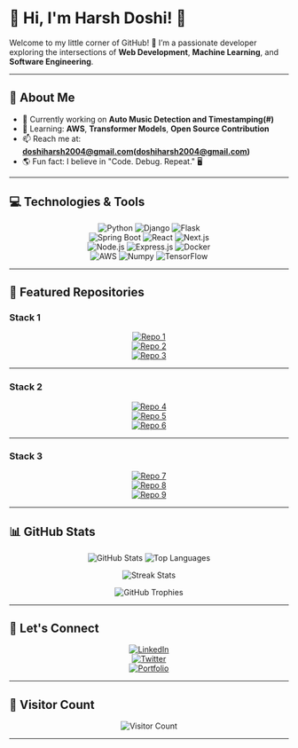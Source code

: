 # 🌟 Hi, I'm Harsh Doshi! 🌟  

Welcome to my little corner of GitHub! 🚀 I’m a passionate developer exploring the intersections of **Web Development**, **Machine Learning**, and **Software Engineering**.  

---

## 🚀 About Me  

- 🔭 Currently working on **Auto Music Detection and Timestamping(#)**  
- 🌱 Learning: **AWS**, **Transformer Models**, **Open Source Contribution**  
- 📫 Reach me at: **doshiharsh2004@gmail.com(doshiharsh2004@gmail.com)**  
- 🌎 Fun fact: I believe in "Code. Debug. Repeat." 🖥️  

---

## 💻 Technologies & Tools  

<div align="center">

![Python](https://img.shields.io/badge/-Python-3776AB?logo=python&logoColor=white&style=for-the-badge) ![Django](https://img.shields.io/badge/-Django-092E20?logo=django&logoColor=white&style=for-the-badge) ![Flask](https://img.shields.io/badge/-Flask-000000?logo=flask&logoColor=white&style=for-the-badge)  
![Spring Boot](https://img.shields.io/badge/-Spring%20Boot-6DB33F?logo=springboot&logoColor=white&style=for-the-badge) ![React](https://img.shields.io/badge/-React-61DAFB?logo=react&logoColor=black&style=for-the-badge) ![Next.js](https://img.shields.io/badge/-Next.js-000000?logo=next.js&logoColor=white&style=for-the-badge)  
![Node.js](https://img.shields.io/badge/-Node.js-339933?logo=nodedotjs&logoColor=white&style=for-the-badge) ![Express.js](https://img.shields.io/badge/-Express.js-000000?logo=express&logoColor=white&style=for-the-badge) ![Docker](https://img.shields.io/badge/-Docker-2496ED?logo=docker&logoColor=white&style=for-the-badge)  
![AWS](https://img.shields.io/badge/-AWS-232F3E?logo=amazonaws&logoColor=white&style=for-the-badge) ![Numpy](https://img.shields.io/badge/-NumPy-013243?logo=numpy&logoColor=white&style=for-the-badge) ![TensorFlow](https://img.shields.io/badge/-TensorFlow-FF6F00?logo=tensorflow&logoColor=white&style=for-the-badge)

</div>

---

## 🌌 Featured Repositories  

### Stack 1  
<div align="center">

[![Repo 1](https://github-readme-stats.vercel.app/api/pin/?username=your-username&repo=repo-1&theme=radical&hide_border=true)](https://github.com/your-username/repo-1)  
[![Repo 2](https://github-readme-stats.vercel.app/api/pin/?username=your-username&repo=repo-2&theme=radical&hide_border=true)](https://github.com/your-username/repo-2)  
[![Repo 3](https://github-readme-stats.vercel.app/api/pin/?username=your-username&repo=repo-3&theme=radical&hide_border=true)](https://github.com/your-username/repo-3)

</div>  

---

### Stack 2  
<div align="center">

[![Repo 4](https://github-readme-stats.vercel.app/api/pin/?username=your-username&repo=repo-4&theme=radical&hide_border=true)](https://github.com/your-username/repo-4)  
[![Repo 5](https://github-readme-stats.vercel.app/api/pin/?username=your-username&repo=repo-5&theme=radical&hide_border=true)](https://github.com/your-username/repo-5)  
[![Repo 6](https://github-readme-stats.vercel.app/api/pin/?username=your-username&repo=repo-6&theme=radical&hide_border=true)](https://github.com/your-username/repo-6)

</div>  

---

### Stack 3  
<div align="center">

[![Repo 7](https://github-readme-stats.vercel.app/api/pin/?username=your-username&repo=repo-7&theme=radical&hide_border=true)](https://github.com/your-username/repo-7)  
[![Repo 8](https://github-readme-stats.vercel.app/api/pin/?username=your-username&repo=repo-8&theme=radical&hide_border=true)](https://github.com/your-username/repo-8)  
[![Repo 9](https://github-readme-stats.vercel.app/api/pin/?username=your-username&repo=repo-9&theme=radical&hide_border=true)](https://github.com/your-username/repo-9)

</div>


---

## 📊 GitHub Stats  

<div align="center">

![GitHub Stats](https://github-readme-stats.vercel.app/api?username=Harsh-D-2004&show_icons=true&theme=radical&hide_border=true) ![Top Languages](https://github-readme-stats.vercel.app/api/top-langs/?username=Harsh-D-2004&layout=compact&theme=radical&hide_border=true) 


<div align="center">

![Streak Stats](https://streak-stats.demolab.com?user=Harsh-D-2004&theme=radical&hide_border=true&date_format=M%20j%5B%2C%20Y%5D)

</div>

<div align="center">

![GitHub Trophies](https://github-profile-trophy.vercel.app/?username=Harsh-D-2004&theme=radical&margin-w=10&margin-h=10)

</div>

</div>  

---

## 🌟 Let's Connect  

<div align="center">

[![LinkedIn](https://img.shields.io/badge/-LinkedIn-0077B5?logo=linkedin&logoColor=white&style=for-the-badge)](https://linkedin.com/in/yourprofile)  
[![Twitter](https://img.shields.io/badge/-Twitter-1DA1F2?logo=twitter&logoColor=white&style=for-the-badge)](https://twitter.com/yourhandle)  
[![Portfolio](https://img.shields.io/badge/-Portfolio-000000?logo=vercel&logoColor=white&style=for-the-badge)](https://your-portfolio.com)

</div>  

---

## 🌱 Visitor Count  

<div align="center">

![Visitor Count](https://profile-counter.glitch.me/Harsh-D-2004/count.svg)  

</div>  

---
